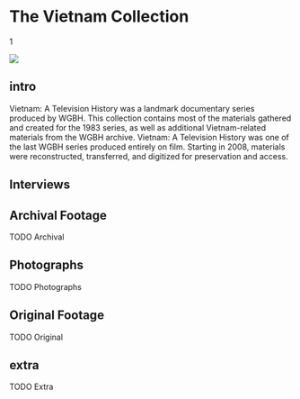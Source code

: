 # The Vietnam Collection

1

![](https://s3.amazonaws.com/openvault.wgbh.org/special_collections/vietnam/vietnam.png)

## intro

Vietnam: A Television History was a landmark documentary series produced by 
WGBH. This collection contains most of the materials gathered and created for 
the 1983 series, as well as additional Vietnam-related materials from the WGBH 
archive. Vietnam: A Television History was one of the last WGBH series produced 
entirely on film. Starting in 2008, materials were reconstructed, transferred, 
and digitized for preservation and access.

## Interviews

[](http://localhost:3000/catalog?f[special_collection_tags][]=vietnam_interview)

## Archival Footage

TODO Archival

## Photographs

TODO Photographs

## Original Footage

TODO Original

## extra

TODO Extra

